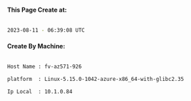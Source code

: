 
   
#### This Page Create at:

```bash

2023-08-11 - 06:39:08 UTC

```

#### Create By Machine:

```bash

Host Name : fv-az571-926

platform  : Linux-5.15.0-1042-azure-x86_64-with-glibc2.35

Ip Local  : 10.1.0.84

```

